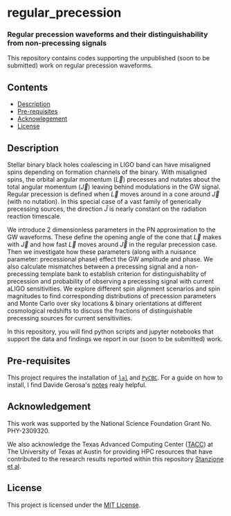 # regular_precession

### Regular precession waveforms and their distinguishability from non-precessing signals

This repository contains codes supporting the unpublished (soon to be submitted) work on regular precession waveforms.

## Contents

- [Description](#description)
- [Pre-requisites](#pre-requisites)
- [Acknowlegement](#acknowledgement)
- [License](#license)


## Description

Stellar binary black holes coalescing in LIGO band can have misaligned spins depending on formation channels of the binary. With misaligned spins, the orbital angular momentum ($\vec{L}$) precesses and nutates about the total angular momentum ($\vec{J}$) leaving behind modulations in the GW signal. Regular precession is defined when $\vec{L}$ moves around in a cone around $\vec{J}$ (with no nutation). In this special case of a vast family of generically precessing sources, the direction $\hat{J}$ is nearly constant on the radiation reaction timescale.

We introduce 2 dimensionless parameters in the PN approximation to the GW waveforms. These define the opening angle of the cone that $\vec{L}$ makes with $\vec{J}$ and how fast $\vec{L}$ moves around $\vec{J}$ in the regular precession case. Then we investigate how these parameters (along with a nuisance parameter: precessional phase) effect the GW amplitude and phase. We also calculate mismatches between a precessing signal and a non-precessing template bank to establish criterion for distinguishablity of precession and probability of observing a precessing signal with current aLIGO sensitivities. We explore different spin alignment scenarios and spin magnitudes to find corresponding distributions of precession parameters and Monte Carlo over sky locations & binary orientations at different cosmological redshifts to discuss the fractions of distinguishable precessing sources for current sensitivities.

In this repository, you will find python scripts and jupyter notebooks that support the data and findings we report in our (soon to be submitted) work.


## Pre-requisites
This project requires the installation of [`lal`](https://pypi.org/project/lalsuite/) and [`PyCBC`](https://pycbc.org). For a guide on how to install, I find Davide Gerosa's [notes](https://davidegerosa.com/installlal/) realy helpful. 

## Acknowledgement

This work was supported by the National Science Foundation Grant No. PHY-2309320. 

We also acknowledge the Texas Advanced Computing Center ([TACC](http://www.tacc.utexas.edu)) at The University of Texas at Austin for providing HPC resources that have contributed to the research results reported within this repository [Stanzione et al](https://doi.org/10.1145/3093338.3093385).


## License

This project is licensed under the [MIT License](LICENSE).